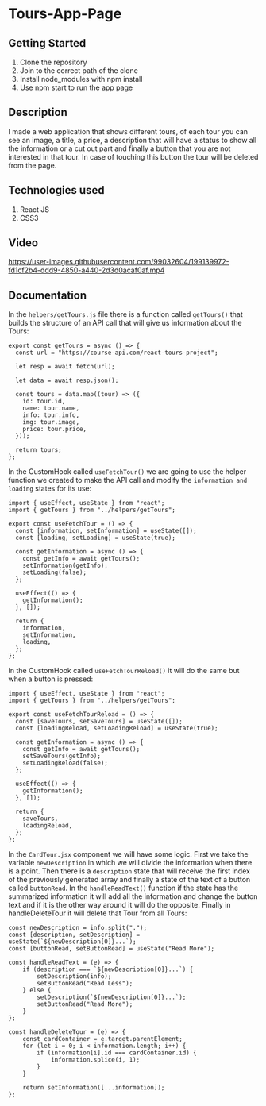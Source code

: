 # Tours-App-Page

## Getting Started

1. Clone the repository
2. Join to the correct path of the clone
3. Install node_modules with npm install
4. Use npm start to run the app page

## Description

I made a web application that shows different tours, of each tour you can see an image, a title, a price, a description that will have a status to show all the information or a cut out part and finally a button that you are not interested in that tour. In case of touching this button the tour will be deleted from the page.

## Technologies used

1. React JS
2. CSS3

## Video

https://user-images.githubusercontent.com/99032604/199139972-fd1cf2b4-ddd9-4850-a440-2d3d0acaf0af.mp4

## Documentation

In the `helpers/getTours.js` file there is a function called `getTours()` that builds the structure of an API call that will give us information about the Tours:

```
export const getTours = async () => {
  const url = "https://course-api.com/react-tours-project";

  let resp = await fetch(url);

  let data = await resp.json();

  const tours = data.map((tour) => ({
    id: tour.id,
    name: tour.name,
    info: tour.info,
    img: tour.image,
    price: tour.price,
  }));

  return tours;
};
```

In the CustomHook called `useFetchTour()` we are going to use the helper function we created to make the API call and modify the `information and loading` states for its use:

```
import { useEffect, useState } from "react";
import { getTours } from "../helpers/getTours";

export const useFetchTour = () => {
  const [information, setInformation] = useState([]);
  const [loading, setLoading] = useState(true);

  const getInformation = async () => {
    const getInfo = await getTours();
    setInformation(getInfo);
    setLoading(false);
  };

  useEffect(() => {
    getInformation();
  }, []);

  return {
    information,
    setInformation,
    loading,
  };
};
```

In the CustomHook called `useFetchTourReload()` it will do the same but when a button is pressed:

```
import { useEffect, useState } from "react";
import { getTours } from "../helpers/getTours";

export const useFetchTourReload = () => {
  const [saveTours, setSaveTours] = useState([]);
  const [loadingReload, setLoadingReload] = useState(true);

  const getInformation = async () => {
    const getInfo = await getTours();
    setSaveTours(getInfo);
    setLoadingReload(false);
  };

  useEffect(() => {
    getInformation();
  }, []);

  return {
    saveTours,
    loadingReload,
  };
};
```

In the `CardTour.jsx` component we will have some logic. First we take the variable `newDescription` in which we will divide the information when there is a point. Then there is a `description` state that will receive the first index of the previously generated array and finally a state of the text of a button called `buttonRead`. In the `handleReadText()` function if the state has the summarized information it will add all the information and change the button text and if it is the other way around it will do the opposite. Finally in handleDeleteTour it will delete that Tour from all Tours:

```
const newDescription = info.split(".");
const [description, setDescription] = useState(`${newDescription[0]}...`);
const [buttonRead, setButtonRead] = useState("Read More");

const handleReadText = (e) => {
    if (description === `${newDescription[0]}...`) {
        setDescription(info);
        setButtonRead("Read Less");
    } else {
        setDescription(`${newDescription[0]}...`);
        setButtonRead("Read More");
    }
};

const handleDeleteTour = (e) => {
    const cardContainer = e.target.parentElement;
    for (let i = 0; i < information.length; i++) {
        if (information[i].id === cardContainer.id) {
            information.splice(i, 1);
        }
    }

    return setInformation([...information]);
};
```
